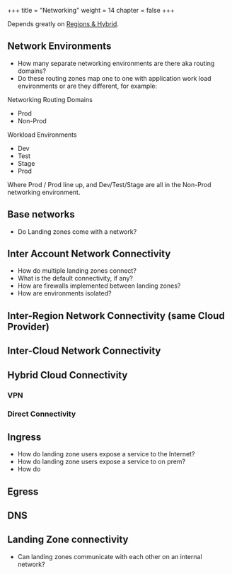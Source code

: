 +++
title = "Networking"
weight = 14
chapter = false
+++

Depends greatly on [Regions & Hybrid](../regions/).

## Network Environments

* How many separate networking environments are there aka routing domains?
* Do these routing zones map one to one with application work load environments or are they different, for example:

Networking Routing Domains
* Prod
* Non-Prod

Workload Environments
* Dev
* Test
* Stage
* Prod

Where Prod / Prod line up, and Dev/Test/Stage are all in the Non-Prod networking environment.

## Base networks

* Do Landing zones come with a network?

## Inter Account Network Connectivity

* How do multiple landing zones connect?
* What is the default connectivity, if any?
* How are firewalls implemented between landing zones?
* How are environments isolated?

## Inter-Region Network Connectivity (same Cloud Provider)

## Inter-Cloud  Network Connectivity

## Hybrid Cloud Connectivity

### VPN

### Direct Connectivity

## Ingress

* How do landing zone users expose a service to the Internet?
* How do landing zone users expose a service to on prem?
* How do 

## Egress

## DNS

## Landing Zone connectivity

* Can landing zones communicate with each other on an internal network?
